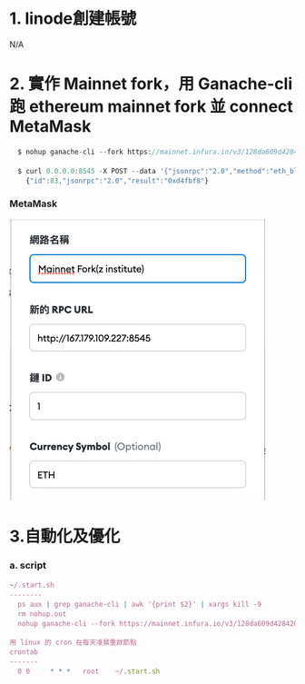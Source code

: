 # 1. linode創建帳號
  N/A

# 2. 實作 Mainnet fork，用 Ganache-cli 跑 ethereum mainnet fork 並 connect MetaMask
```js
  $ nohup ganache-cli --fork https://mainnet.infura.io/v3/128da609d4284200abfb61efc6ebc545 --chainId 1 -h 0.0.0.0 &

  $ curl 0.0.0.0:8545 -X POST --data '{"jsonrpc":"2.0","method":"eth_blockNumber","params":[],"id":83}'
    {"id":83,"jsonrpc":"2.0","result":"0xd4fbf8"}
```

### MetaMask

  ![](./MetaMask.png)


# 3.自動化及優化
### a. script
```js
~/.start.sh
--------
  ps aux | grep ganache-cli | awk '{print $2}' | xargs kill -9
  rm nohup.out
  nohup ganache-cli --fork https://mainnet.infura.io/v3/128da609d4284200abfb61efc6ebc545 --chainId 1 -h 0.0.0.0 &

用 linux 的 cron 在每天凌晨重啟節點
crontab
-------
  0 0     * * *   root    ~/.start.sh
```
